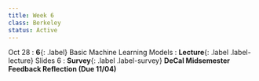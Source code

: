 ```yaml
---
title: Week 6
class: Berkeley
status: Active
---
```


 Oct 28
: **6**{: .label} Basic Machine Learning Models
: **Lecture**{: .label .label-lecture} Slides 6
: **Survey**{: .label .label-survey} **DeCal Midsemester Feedback Reflection (Due 11/04)**
